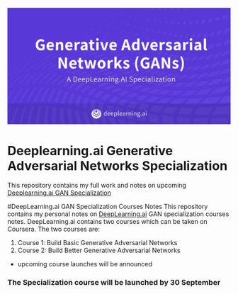 ![](GAN-banner.jpg)
# Deeplearning.ai Generative Adversarial Networks Specialization
This repository contains my full work and notes on upcoming [Deeplearning.ai GAN Specialization](https://www.deeplearning.ai/generative-adversarial-networks-specialization/)

#DeepLearning.ai GAN Specialization Courses Notes
This repository contains my personal notes on [DeepLearning.ai](https://www.deeplearning.ai) GAN specialization courses notes.
DeepLearning.ai contains two courses which can be taken on Coursera. The two courses are:
1. Course 1: Build Basic Generative Adversarial Networks
2. Course 2: Build Better Generative Adversarial Networks

* upcoming course launches will be announced
### The Specialization course will be launched by 30 September
